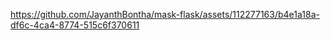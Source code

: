 




https://github.com/JayanthBontha/mask-flask/assets/112277163/b4e1a18a-df6c-4ca4-8774-515c6f370611

